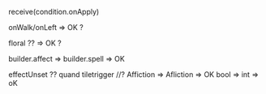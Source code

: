 receive(condition.onApply)

onWalk/onLeft => OK ?

floral ?? => OK ?

builder.affect => builder.spell => OK

effectUnset ?? quand tiletrigger //?
Affiction => Afliction => OK
bool => int => oK